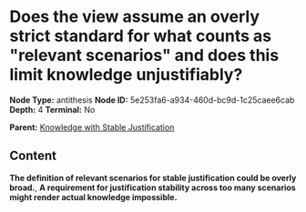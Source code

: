# Does the view assume an overly strict standard for what counts as "relevant scenarios" and does this limit knowledge unjustifiably?

**Node Type:** antithesis
**Node ID:** 5e253fa6-a934-460d-bc9d-1c25caee6cab
**Depth:** 4
**Terminal:** No

**Parent:** [Knowledge with Stable Justification](knowledge-with-stable-justification-synthesis-07d18501-177c-4ba5-8b99-8f38946dd544.md)

## Content

**The definition of relevant scenarios for stable justification could be overly broad.**, **A requirement for justification stability across too many scenarios might render actual knowledge impossible.**
